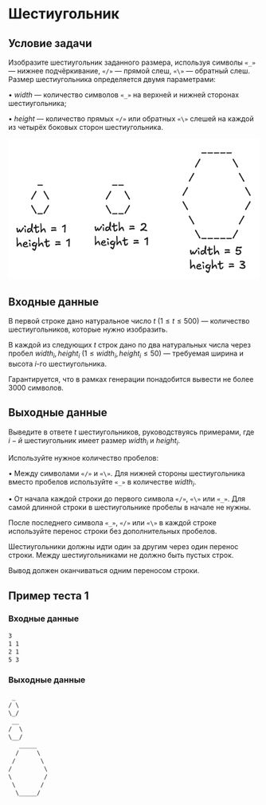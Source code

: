 # Шестиугольник

## Условие задачи

Изобразите шестиугольник заданного размера, используя символы $\texttt{«\_»}$ — нижнее подчёркивание, $\texttt{«/»}$ — прямой слеш, $\texttt{«\textbackslash»}$ — обратный слеш. Размер шестиугольника определяется двумя параметрами:

• $width$ — количество символов $\texttt{«\_»}$ на верхней и нижней сторонах шестиугольника;

• $height$ — количество прямых $\texttt{«/»}$ или обратных $\texttt{«\textbackslash»}$ слешей на каждой из четырёх боковых сторон шестиугольника.

![](./hexo-examples.png)

## Входные данные

В первой строке дано натуральное число $t$ ($1 \leq t \leq 500$) — количество шестиугольников, которые нужно изобразить.

В каждой из следующих $t$ строк дано по два натуральных числа через пробел $width_i, height_i$ ($1 \leq width_i, height_i \leq 50$) — требуемая ширина и высота $i$-го шестиугольника.

Гарантируется, что в рамках генерации понадобится вывести не более $3000$ символов.

## Выходные данные

Выведите в ответе $t$ шестиугольников, руководствуясь примерами, где $i-й$ шестиугольник имеет размер $width_i$ и $height_i$.

Используйте нужное количество пробелов:

• Между символами $\texttt{«/»}$ и $\texttt{«\textbackslash»}$. Для нижней стороны шестиугольника вместо пробелов используйте $\texttt{«\_»}$ в количестве $width_i$.

• От начала каждой строки до первого символа $\texttt{«/»}$, $\texttt{«\textbackslash»}$ или $\texttt{«\_»}$. Для самой длинной строки в шестиугольнике пробелы в начале не нужны.

После последнего символа $\texttt{«\_»}$, $\texttt{«/»}$ или $\texttt{«\textbackslash»}$ в каждой строке используйте перенос строки без дополнительных пробелов.

Шестиугольники должны идти один за другим через один перенос строки. Между шестиугольниками не должно быть пустых строк.

Вывод должен оканчиваться одним переносом строки.

## Пример теста 1

### Входные данные

```
3
1 1
2 1
5 3

```

### Выходные данные

```
 _
/ \
\_/
 __
/  \
\__/
   _____
  /     \
 /       \
/         \
\         /
 \       /
  \_____/

```